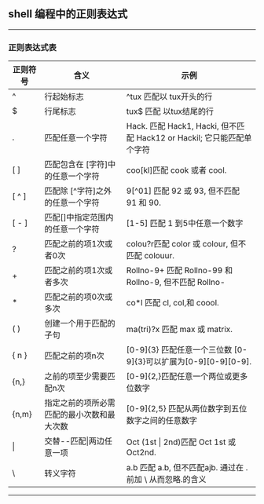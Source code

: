 ## shell 编程中的正则表达式
---
### 正则表达式表
|正则符号 | 含义 | 示例 |
|---|---|---|
|^ |行起始标志  | ^tux 匹配以 tux开头的行 |
|$ |行尾标志 | tux$ 匹配 以tux结尾的行 |
|. |匹配任意一个字符 | Hack. 匹配 Hack1, Hacki, 但不匹配 Hack12 or Hackil; 它只能匹配单个字符|
| [ ] |匹配包含在 [字符]中的任意一个字符 |coo[kl]匹配 cook 或者 cool.|
| [ ^ ] |匹配除 [^字符]之外的任意一个字符  | 9[^01] 匹配 92 或 93, 但不匹配 91 和 90. |
| [ - ] | 匹配[]中指定范围内的任意一个字符| [1-5] 匹配 1 到5中任意一个数字|
|? |匹配之前的项1次或者0次|colou?r匹配 color 或 colour, 但不匹配 colouur.|
|+ | 匹配之前的项1次或者多次| Rollno-9+ 匹配 Rollno-99 和 Rollno-9, 但不匹配 Rollno-|
| * |匹配之前的项0次或多次| co*l 匹配 cl, col,和 coool.| 
|( ) |创建一个用于匹配的子句  | ma(tri)?x 匹配 max 或 matrix. |
|{ n } |匹配之前的项n次  | [0-9]{3} 匹配任意一个三位数 [0-9]{3}可以扩展为[0-9][0-9][0-9]. |
|{n,} |之前的项至少需要匹配n次 | [0-9]{2,}匹配任意一个两位或更多位数字 |
|{n,m} |指定之前的项所必需匹配的最小次数和最大次数  |[0-9]{2,5} 匹配从两位数字到五位数字之间的任意数字 |
|\| |交替--匹配\|两边任意一项 |Oct (1st \| 2nd)匹配 Oct 1st 或 Oct2nd. |
|\ |转义字符  | a\.b 匹配 a.b, 但不匹配ajb. 通过在 . 前加 \\ 从而忽略.的含义 |

---

